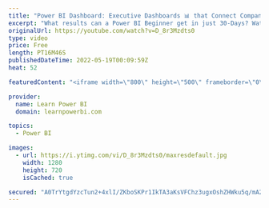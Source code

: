 ```yaml
---
title: "Power BI Dashboard: Executive Dashboards 📊 that Connect Company Systems, by Poorni G."
excerpt: "What results can a Power BI Beginner get in just 30-Days? Watch Poorni G. show you how she was able to connect various company systems and build executive dashboards for senior management. Giving them a never before seen view of their business.  ➔ What results can you get in just 30-Days? Join our 30-Day"
originalUrl: https://youtube.com/watch?v=D_8r3Mzdts0
type: video
price: Free
length: PT16M46S
publishedDateTime: 2022-05-19T00:09:59Z
heat: 52

featuredContent: "<iframe width=\"800\" height=\"500\" frameborder=\"0\" src=\"https://www.youtube.com/embed/D_8r3Mzdts0\" allow=\"accelerometer; autoplay; encrypted-media; gyroscope; picture-in-picture\" allowfullscreen></iframe>"

provider:
  name: Learn Power BI
  domain: learnpowerbi.com

topics:
  - Power BI

images:
  - url: https://i.ytimg.com/vi/D_8r3Mzdts0/maxresdefault.jpg
    width: 1280
    height: 720
    isCached: true

secured: "A0TrYtgdYzcTun2+4xlI/ZKboSKPr1IkTA3aKsVFChz3ugxOshZHWku5q/mA2S6updwCeZPe0GgPzGuSEEKDTk2QcQ18HOAWadAs7zCHpWoTh2kvaiNs8csEyQ3Dv0+ctTxYu4szThwjPdgVwnylwmCIZrYgjti9utQz//t0/xeNs0OIsDc3+IL36c5t9eenSBciPmSIEQ8YFoQ1mhh7DgalB9P5T5OKSBorM0jJEet/QujtL4BWwBS1MS2DiLH4vX4ojhKpCB9sqRkdwdOtnzvVrEYjn1Sey4U4datrsra0siHpital4ywDPQn4Lw49opHSRJmWfQtbL+w39tb3yY1fTIWu6ZIwDNiJWh0VhkosXn0Fwchxrx02xzXJdSoR9Tu3FjukyMJUbpK48G2YUmjieHd2NSyJopknt3+vAes=;Y/E2Ru+H8ur5THlw8WNQmw=="
---
```


